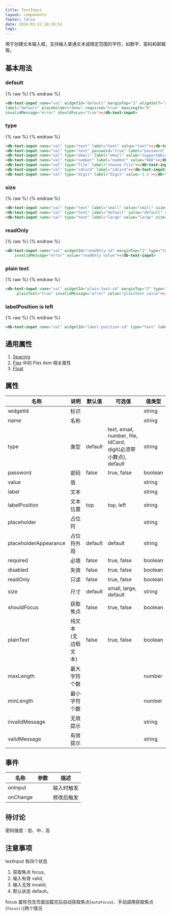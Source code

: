 ```yaml
---
title: TextInput
layout: components
footer: false
date: 2018-03-22 20:10:52
tags:
---
```


用于创建文本输入框，支持输入普通文本或限定范围的字符，如数字、密码和邮箱等。

## 基本用法


### default
{% raw %}
<db-text-input name="val" widgetId="defaultDemo" marginTop="2" alignSelf="start" type="text" label="default" placeholder="demo" required="true" maxLength="6"   invalidMessage="error" shouldFocus="true"></db-text-input>
{% endraw %}
```html
<db-text-input name="val" widgetId="default" marginTop="2" alignSelf="start" type="text" 
label="default" placeholder="demo" required="true" maxLength="6" 
invalidMessage="error" shouldFocus="true"></db-text-input>
```

### type
{% raw %}
<db-text-input name="val" type="text" label="text" value="text"></db-text-input>
<db-text-input name="val" type="text" password="true" label="password" value="password"></db-text-input>
<db-text-input name="val" type="email" label="email" value="support@bianruanjian.com"></db-text-input>
<db-text-input name="val" type="number" label="number" value="666"></db-text-input>
<db-text-input name="val" type="file" label="choose file"></db-text-input>
<db-text-input name="val" type="idCard" label="idCard"></db-text-input>
<db-text-input name="val" type="digit" label="digit" value='1.1'></db-text-input>
{% endraw %}
```html
<db-text-input name="val" type="text" label="text" value="text"></db-text-input>
<db-text-input name="val" type="text" password="true" label="password" value="password"></db-text-input>
<db-text-input name="val" type="email" label="email" value="support@bianruanjian.com"></db-text-input>
<db-text-input name="val" type="number" label="number" value="666"></db-text-input>
<db-text-input name="val" type="file" label="choose file"></db-text-input>
<db-text-input name="val" type="idCard" label="idCard"></db-text-input>
<db-text-input name="val" type="digit" label="digit" value='1.1'></db-text-input>
```

### size
{% raw %}
<db-text-input name="val" type="text" label="small" value="small" size="small"></db-text-input>
<db-text-input name="val" type="text" label="default" value="default" size="default"></db-text-input>
<db-text-input name="val" type="text" label="large" value="large" size="large"></db-text-input>
{% endraw %}
```html
<db-text-input name="val" type="text" label="small" value="small" size="small"></db-text-input>
<db-text-input name="val" type="text" label="default" value="default" size="default"></db-text-input>
<db-text-input name="val" type="text" label="large" value="large" size="large"></db-text-input>
```

### readOnly
{% raw %}
<db-text-input name="val" widgetId="readOnly-id" marginTop="2" type="text" label="readOnly" readOnly="true"
    invalidMessage="error" value="readOnly value"></db-text-input>
{% endraw %}
```html
<db-text-input name="val" widgetId="readOnly-id" marginTop="2" type="text" label="readOnly" readOnly="true"
    invalidMessage="error" value="readOnly value"></db-text-input>
```

### plain text
{% raw %}
<db-text-input name="val" widgetId="plain-text-id" marginTop="2" type="text" label="plainText" readOnly="true"
     plainText="true" invalidMessage="error" value="plainText value"></db-text-input>
{% endraw %}
```html
<db-text-input name="val" widgetId="plain-text-id" marginTop="2" type="text" label="plainText" readOnly="true"
     plainText="true" invalidMessage="error" value="plainText value"></db-text-input>
```

### labelPosition is left
{% raw %}
<db-text-input name="val" widgetId="label-position-id" type="text" label="Label" labelPosition="left"></db-text-input>
{% endraw %}
```html
<db-text-input name="val" widgetId="label-position-id" type="text" label="Label" labelPosition="left"></db-text-input>
```

## 通用属性

1. [Spacing](../Utilities/Spacing.html)
1. [Flex](../Utilities/Flex.html) 中的 Flex item 相关属性
1. [Float](../Utilities/Float.html)

## 属性

| 名称  | 说明 | 默认值 | 可选值 |值类型 |
| ----- | ------ | ----- | ----- | --------- |
| widgetId | 标识 | | | string |
| name | 名称 | | | string |
| type | 类型 | default | text, email, number, file, idCard, digit(必须带小数点), default | string |
| password | 密码 | false | true, false | boolean |
| value | 值 | | | string |
| label | 文本 | | | string |
| labelPosition | 文本位置 | top | top, left | string |
| placeholder | 占位符 | | | string |
| placeholderAppearance | 占位符外观 | default | default | string |
| required | 必填 | false | true, false | boolean |
| disabled | 失效 | false | true, false | boolean |
| readOnly | 只读 | false | true, false | boolean |
| size | 尺寸 | default | small, large, default | string |
| shouldFocus | 获取焦点 | false | true, false | boolean |
| plainText | 纯文本(无边框文本) | false | true, false | boolean |
| maxLength | 最大字符个数 | | | number |
| minLength | 最小字符个数 | | | number |
| invalidMessage | 无效提示 | | | string |
| validMessage | 有效提示 | | | string |

## 事件

| 名称  | 参数 | 描述 |
| ----- | ------ | ----- |
| onInput | | 输入时触发 |
| onChange | | 修改后触发 |

## 待讨论

密码强度：低、中、高

## 注意事项

textInput 有四个状态
1. 获取焦点 focus,
1. 输入有效 valid,
1. 输入无效 invalid,
1. 默认状态 default。

focus 属性包含页面加载完后自动获取焦点(`autoFocus`)、手动调用获取焦点(`focus()`)两个情况